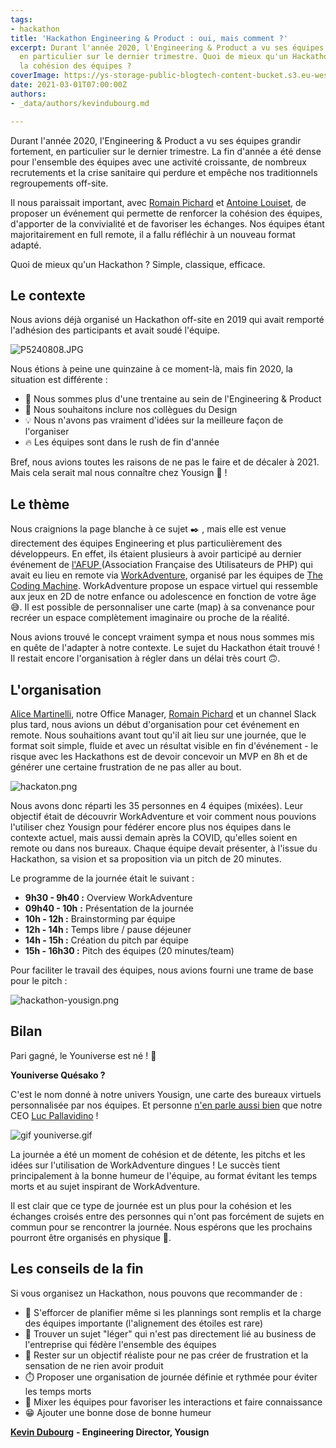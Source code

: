 ```yaml
---
tags:
- hackathon
title: 'Hackathon Engineering & Product : oui, mais comment ?'
excerpt: Durant l'année 2020, l'Engineering & Product a vu ses équipes grandir fortement,
  en particulier sur le dernier trimestre. Quoi de mieux qu'un Hackathon pour renforcer
  la cohésion des équipes ?
coverImage: https://ys-storage-public-blogtech-content-bucket.s3.eu-west-3.amazonaws.com/2-youniverse.jpg
date: 2021-03-01T07:00:00Z
authors:
- _data/authors/kevindubourg.md

---
```

Durant l'année 2020, l'Engineering & Product a vu ses équipes grandir fortement, en particulier sur le dernier trimestre. La fin d'année a été dense pour l'ensemble des équipes avec une activité croissante, de nombreux recrutements et la crise sanitaire qui perdure et empêche nos traditionnels regroupements off-site.

Il nous paraissait important, avec [Romain Pichard](https://www.linkedin.com/in/romainpichard/) et [Antoine Louiset](https://www.linkedin.com/in/antoine-louiset-34b89a30/), de proposer un événement qui permette de renforcer la cohésion des équipes, d'apporter de la convivialité et de favoriser les échanges. Nos équipes étant majoritairement en full remote, il a fallu réfléchir à un nouveau format adapté.

Quoi de mieux qu'un Hackathon ? Simple, classique, efficace.

## Le contexte

Nous avions déjà organisé un Hackathon off-site en 2019 qui avait remporté l'adhésion des participants et avait soudé l'équipe.

![P5240808.JPG](https://yousign.slite.com/api/files/PGqIQek0HK/P5240808.JPG)

Nous étions à peine une quinzaine à ce moment-là, mais fin 2020, la situation est différente :

* 👥 Nous sommes plus d'une trentaine au sein de l'Engineering & Product
* 👭 Nous souhaitons inclure nos collègues du Design
* 💡 Nous n'avons pas vraiment d'idées sur la meilleure façon de l'organiser
* 🔥 Les équipes sont dans le rush de fin d'année

Bref, nous avions toutes les raisons de ne pas le faire et de décaler à 2021. Mais cela serait mal nous connaître chez Yousign 💪 !

## Le thème

Nous craignions la page blanche à ce sujet ✒️ , mais elle est venue directement des équipes Engineering et plus particulièrement des développeurs. En effet, ils étaient plusieurs à avoir participé au dernier événement de [l'AFUP ](https://afup.org/news/1112-carton-plein-forum-php-2020)(Association Française des Utilisateurs de PHP) qui avait eu lieu en remote via [WorkAdventure](https://workadventu.re/), organisé par les équipes de [The Coding Machine](https://www.thecodingmachine.com/). WorkAdventure propose un espace virtuel qui ressemble aux jeux en 2D de notre enfance ou adolescence en fonction de votre âge 😅. Il est possible de personnaliser une carte (map) à sa convenance pour recréer un espace complètement imaginaire ou proche de la réalité.

Nous avions trouvé le concept vraiment sympa et nous nous sommes mis en quête de l'adapter à notre contexte. Le sujet du Hackathon était trouvé ! Il restait encore l'organisation à régler dans un délai très court 🙃.

## L'organisation

[Alice Martinelli](), notre Office Manager, [Romain Pichard](https://www.linkedin.com/in/romainpichard/) et un channel Slack plus tard, nous avions un début d'organisation pour cet événement en remote. Nous souhaitions avant tout qu'il ait lieu sur une journée, que le format soit simple, fluide et avec un résultat visible en fin d'événement - le risque avec les Hackathons est de devoir concevoir un MVP en 8h et de générer une certaine frustration de ne pas aller au bout.

![hackaton.png](https://yousign.slite.com/api/files/rGoK8Ru2JG/hackaton.png)

Nous avons donc réparti les 35 personnes en 4 équipes (mixées). Leur objectif était de découvrir WorkAdventure et voir comment nous pouvions l'utiliser chez Yousign pour fédérer encore plus nos équipes dans le contexte actuel, mais aussi demain après la COVID, qu'elles soient en remote ou dans nos bureaux. Chaque équipe devait présenter, à l'issue du Hackathon, sa vision et sa proposition via un pitch de 20 minutes.

Le programme de la journée était le suivant :

* **9h30 - 9h40 :** Overview WorkAdventure
* **09h40 - 10h** **:** Présentation de la journée
* **10h - 12h :** Brainstorming par équipe
* **12h - 14h :** Temps libre / pause déjeuner
* **14h - 15h :** Création du pitch par équipe
* **15h - 16h30 :** Pitch des équipes (20 minutes/team)

Pour faciliter le travail des équipes, nous avions fourni une trame de base pour le pitch :

![hackathon-yousign.png](https://yousign.slite.com/api/files/btBaDo\~bIG/hackathon-yousign.png)

## Bilan

Pari gagné, le Youniverse est né ! 🎉

**Youniverse Quésako ?**

C'est le nom donné à notre univers Yousign, une carte des bureaux virtuels personnalisée par nos équipes. Et personne [n'en parle aussi bien](https://www.linkedin.com/posts/luc-pallavidino-763a1018_je-suis-fan-suite-%C3%A0-un-hackathon-activity-6755806970797715456-jhGb/) que notre CEO [Luc Pallavidino](https://www.linkedin.com/in/luc-pallavidino-763a1018/) !

![gif youniverse.gif](https://yousign.slite.com/api/files/SpNIDLi_64/gif%20youniverse.gif)

La journée a été un moment de cohésion et de détente, les pitchs et les idées sur l'utilisation de WorkAdventure dingues ! Le succès tient principalement à la bonne humeur de l'équipe, au format évitant les temps morts et au sujet inspirant de WorkAdventure.

Il est clair que ce type de journée est un plus pour la cohésion et les échanges croisés entre des personnes qui n'ont pas forcément de sujets en commun pour se rencontrer la journée. Nous espérons que les prochains pourront être organisés en physique 🤞.

## Les conseils de la fin

Si vous organisez un Hackathon, nous pouvons que recommander de :

* 📅 S'efforcer de planifier même si les plannings sont remplis et la charge des équipes importante (l'alignement des étoiles est rare)
* 👾 Trouver un sujet "léger" qui n'est pas directement lié au business de l'entreprise qui fédère l'ensemble des équipes
* 🥅 Rester sur un objectif réaliste pour ne pas créer de frustration et la sensation de ne rien avoir produit
* ⏱️ Proposer une organisation de journée définie et rythmée pour éviter les temps morts
* 👭 Mixer les équipes pour favoriser les interactions et faire connaissance
* 😁 Ajouter une bonne dose de bonne humeur

[**Kevin Dubourg**](https://www.linkedin.com/in/kevin-dubourg-586351146/) **- Engineering Director, Yousign**